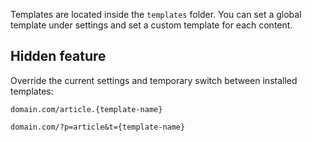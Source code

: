 Templates are located inside the `templates` folder. You can set a global template under settings and set a custom template for each content.


Hidden feature
--------------

Override the current settings and temporary switch between installed templates:

```
domain.com/article.{template-name}
```

```
domain.com/?p=article&t={template-name}
```